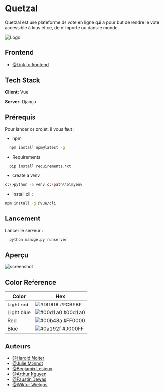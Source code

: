 
# Quetzal

Quetzal est une plateforme de vote en ligne qui a pour but de rendre le vote accessible à tous et ce, de n'importe où dans le monde.



![Logo](https://cdn.discordapp.com/attachments/980881825654251600/989795697773670420/Quetzal_Light_dark.png)


## Frontend

- [@Link to frontend](https://github.com/BenjaminLesieux/QuetzalFrontend)


## Tech Stack

**Client:** Vue

**Server:** Django


## Prérequis

Pour lancer ce projet, il vous faut : 

- npm

```bash
  npm install npm@latest -g
```
- Requirements

```bash
  pip install requirements.txt
```

- create a venv

```bash
c:\>python -m venv c:\path\to\myenv
```
- Install cli : 

```bash
npm install -g @vue/cli
```
## Lancement

Lancer le serveur :

```bash
  python manage.py runserver
```
    
## Aperçu

![screenshot](https://cdn.discordapp.com/attachments/980881825213857797/989530343453368361/unknown.png)

## Color Reference

| Color             | Hex                                                                |
| ----------------- | ------------------------------------------------------------------ |
| Light red | ![#f8f8f8](https://via.placeholder.com/15/FCBFBF?text=+) #FCBFBF |
| Light blue | ![#00d1a0](https://via.placeholder.com/15/ADD2F5?text=+) #00d1a0 |
| Red | ![#00b48a](https://via.placeholder.com/15/FF0000?text=+) #FF0000 |
| Blue | ![#0a192f](https://via.placeholder.com/15/0000FF?text=+) #0000FF |



## Auteurs

- [@Harold Molter](https://www.linkedin.com/in/h-molter/)
- [@Julie Monnot](https://www.linkedin.com/in/julie-monnot-2668801b7/)
- [@Benjamin Lesieux](https://www.linkedin.com/in/benjamin-lesieux/)
- [@Arthur Nguyen](https://www.linkedin.com/in/arthur-nguyen-8633241b0/)
- [@Faustin Dewas](https://www.linkedin.com/in/faustin-dewas/)
- [@Wiktor Wielgos](https://www.linkedin.com/in/wiktor-wielgos/)

